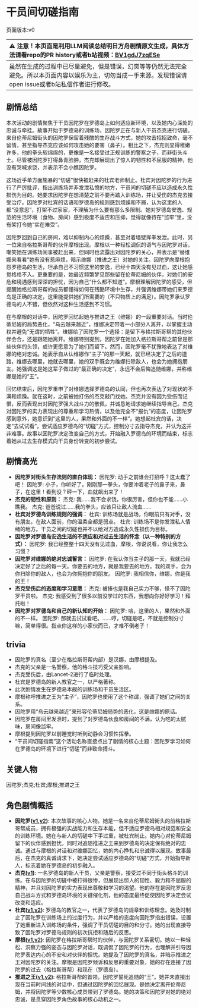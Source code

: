 # 干员间切磋指南
页面版本:v0
 

| :warning: 注意！本页面是利用LLM阅读总结明日方舟剧情原文生成，具体方法请看repo的PR history或者b站视频：[BV1gdJ7zqESe](https://www.bilibili.com/video/BV1gdJ7zqESe/)         |
|:----------------------------|
| 虽然在生成的过程中已尽量避免，但是错误，幻觉等等仍然无法完全避免。所以本页面内容以娱乐为主，切勿当成一手来源。发现错误请open issue或者b站私信作者进行修改。|



## 剧情总结
本次活动的剧情聚焦于干员因陀罗在罗德岛上如何适应新环境，以及她内心深处的忠诚与牵挂。故事开始于罗德岛的训练场，因陀罗正在与新人干员杰克进行切磋。来自伦蒂尼姆街头的因陀罗保留着残酷的生存战斗方式，她的攻击招招致命，毫不留情，甚至指导杰克应该如何攻击她的要害（鼻子）。相比之下，杰克则显得稚嫩许多，他的拳头软绵绵的，更像是一名接受过正规训练的警察之子，而非街头斗士。尽管被因陀罗打得鼻青脸肿，杰克却展现出了惊人的韧性和不屈服的精神，他没有哭喊求饶，并表示不会小瞧因陀罗。

这场近乎单方面施暴的“切磋”很快被赶来的杜宾老师制止。杜宾对因陀罗的行为进行了严厉批评，指出训练场并非发泄私愤的地方，干员间的切磋不应以造成永久性损伤为目的。她要求因陀罗在想清楚之前不要再踏入训练场，并让受伤的杰克去接受治疗。因陀罗对杜宾的话语和罗德岛的规则感到烦躁和不屑，认为这里的人都“没意思”，打架不过家家，不理解为什么要有那么多限制。她对罗德岛安逸、规范的生活环境（食物、房间）感到极度不适应和压抑，觉得就像待在“监牢”里，没有架打令她“实在难受”。

因陀罗回到自己的房间，难以抑制内心的烦躁，甚至对着墙壁挥拳发泄。此时，另一位来自格拉斯哥帮的伙伴摩根出现。摩根以一种轻松调侃的语气与因陀罗对话，嘲笑她在训练场闹事被赶出来，但同时也流露出对因陀罗的关心，并表示是“替维娜来看看”她有没有惹麻烦，暗示维娜（推进之王）对她的关注。因陀罗向摩根抱怨罗德岛的生活，坦承自己不习惯这里的安逸，已经十四天没有见过血，这让她感觉格格不入。更重要的是，她最近频繁梦见那些留在伦蒂尼姆的伙伴，对她们的安危和境遇感到深深的担忧，因为自己“什么都不知道”。摩根理解因陀罗的感受，但提醒她格拉斯哥帮的成员都懂得如何在残酷环境中生存，并强调维娜带她们来罗德岛是正确的决定，这里能提供她们所需要的（不只物质上的满足）。因陀罗承认罗德岛的人不错，但依然对这种生活感到不习惯。

在与摩根的对话中，因陀罗回忆起她与推进之王（维娜）的一段重要对话。当时伦蒂尼姆的局势恶化，“乌云越来越近”，维娜决定带着一小部分人离开，以掌握主动权并避免“无谓的牺牲”。维娜给了因陀罗一个选择：是留下与格拉斯哥帮的其他伙伴会合，还是跟随她离开。维娜特别提到，因陀罗在她加入格拉斯哥帮之前曾是那些伙伴的头领，或许更愿意为了她们而留下。然而，因陀罗毫不犹豫地表达了对维娜的绝对忠诚。她表示自从认维娜作“主子”的那一天起，就已经决定了之后的道路，维娜去哪里，她就去哪里，她的双手既会为维娜扫除敌人，也会为她拥抱朋友。她强调这是她这辈子做过的“最正确的决定”，永远不会后悔追随维娜，并称维娜是她的“王”。

回忆结束后，因陀罗重申了对维娜选择罗德岛的认同，但也再次表达了对现状的不满和烦躁。就在这时，之前被她打伤的杰克敲门找她。杰克并没有因为受伤而记恨，反而表现出对因陀罗强大战斗力的敬佩，并诚恳地请求她继续指导自己。杰克对因陀罗的实力表现出的尊重和学习热情，以及他完全不“报仇”的态度，让因陀罗感到意外，她意识到“这里的人，果然和外面的不一样”。她想起杜宾的话，决定“去试试看”，尝试适应罗德岛的“切磋”方式，控制分寸去指导杰克，并认为这并非难事。故事以因陀罗决定改变自己的方式，开始融入罗德岛的环境而结束，标志着她从过去生存模式向干员身份转变的初步尝试。
## 剧情高光
*   **因陀罗对街头生存法则的直白体现：**
    因陀罗: 动手之前谁会打招呼？这太蠢了吧！
    因陀罗: 小子，你听好了，刚刚那一拳头，你要冲着老子的鼻子来，鼻子，在这里！看到没？砰一下，血就飙出来了！
*   **杰克的韧性和原则：**
    杰克: 我......我不会求饶。你很厉害，但你也不能......小瞧我。
    杰克: 爸爸说过......我的拳头，应该只让敌人流血......
*   **杜宾对罗德岛训练规则的强调：**
    杜宾: 训练场就是战场，你眼前只有对手，没有朋友。在敌人面前，你的温柔全都是弱点。
    杜宾: 训练场不是你发泄私人情绪的地方。干员之间的切磋也并不以给对方造成永久性损伤为目标。
*   **因陀罗对罗德岛安逸生活的不适应和对过去生活的怀念（以一种特别的方式）：**
    因陀罗: 我已经整整十四天没有见过血，摩根，你说说看，你让我怎么习惯？
*   **因陀罗对维娜的绝对忠诚誓言：**
    因陀罗: 在我认你当主子的那一天，我就已经决定好了之后的每一天。你要去的地方，就是我要去的地方。我的双手，会为你扫除你的敌人，也会为你拥抱你的朋友。
    因陀罗: 我相信你，维娜，你是我的王！
*   **杰克受伤后的态度和学习意愿：**
    杰克: 被揍也是我自己实力不够，怪不了因陀罗干员啦。
    杰克: 我感受到了很多以前没学过的东西，我想向你好好学习！拜托啦！
*   **因陀罗对罗德岛和自己的新认知的开始：**
    因陀罗: 哈，这里的人，果然和外面的不一样。
    因陀罗: 那就去试试看吧。......哼，切磋是吧，不就是控制分寸嘛，简单得很。指点你这样的小家伙而已，才难不倒老子！
## trivia
*   因陀罗的真名（至少在格拉斯哥帮内部）是汉娜，由摩根提及。
*   杰克的父亲是一名警察，他的格斗技巧受父亲影响。
*   杰克受伤后，由Lancet-2进行了临时处理。
*   杜宾是罗德岛的新人教官之一，以严格著称。
*   此次剧情发生在罗德岛本舰的训练场和干员生活区。
*   摩根称呼推进之王为“主子”，因陀罗也使用了这个称谓，强调了她们之间的关系。
*   因陀罗用“乌云越来越近”来形容伦蒂尼姆局势的恶化，这是维娜的原话。
*   因陀罗在房间里发泄时，提到了对罗德岛伙食和房间的不满，认为吃的太腻味，房间像监牢。
*   摩根提到因陀罗以前睡觉时听到动静会习惯性挥拳。
*   “干员间切磋指南”这个活动名称直接点出了剧情的核心主题：因陀罗学习如何在罗德岛的环境下进行“切磋”而非致命搏斗。
## 关键人物
因陀罗;杰克;杜宾;摩根;推进之王
## 角色剧情概括
-   **因陀罗([v1](../chars/char_155_tiger.md),[v2](../char_v3/char_155_tiger.md))**: 本次故事的核心人物。她是一名来自伦蒂尼姆街头的前格拉斯哥帮成员，拥有极强的实战能力和生存本能，但不适应罗德岛相对规范和安全的训练环境。她在与新人的切磋中下手过重，被杜宾制止。她内心对伦蒂尼姆留下的伙伴感到担忧，同时对追随推进之王来到罗德岛的决定保有绝对的忠诚。通过与摩根的对话和对维娜回忆，她的内心挣扎和忠诚得以展现。故事最后，在杰克的真诚请求下，她决定尝试适应罗德岛的“切磋”方式，开始指导新人，标志着她在罗德岛的初步融入。
-   **杰克([v1](../chars/char_347_jaksel.md))**: 一名罗德岛的新人干员，父亲是警察，接受过不同于街头格斗的训练。在与因陀罗的切磋中被打得很惨，但展现出惊人的韧性、毅力和不屈服的精神，并且对因陀罗的实力表现出尊敬和学习的渴望。他的存在是因陀罗反思自己战斗方式和罗德岛环境的关键催化剂，他的态度最终促使因陀罗决定尝试改变和适应。
-   **杜宾([v1](../chars/char_130_doberm.md),[v2](../char_v3/char_130_doberm.md))**: 罗德岛的教官之一，代表了罗德岛的规章和训练理念。她及时制止了因陀罗在训练场上的过度行为，并以严格的态度向因陀罗指出错误，设置了她重新进入训练场的条件，强调了干员切磋的目的和分寸。她的出现直接导致了因陀罗对罗德岛规则的初次抗拒和随后的反思。
-   **摩根([v1](../chars/char_154_morgan.md),[v2](../char_v3/char_154_morgan.md))**: 因陀罗在格拉斯哥帮时的伙伴，与因陀罗关系密切。她以一种轻松、洞察力强的姿态与因陀罗对话，既调侃了因陀罗的行为，也理解并引导因陀罗表达内心的不安和对伙伴的担忧。她提及了因陀罗的真名，并暗示推进之王对因陀罗的关注。摩根是因陀罗倾诉和反思的重要对象，她的存在连接了因陀罗的过去（格拉斯哥帮）和现在（罗德岛）。
-   **推进之王([v1](../chars/char_112_siege.md),[v2](../char_v3/char_112_siege.md))**: 格拉斯哥帮的首领，因陀罗誓死追随的“王”。她并未直接出现在当前时间线的对话中，但通过因陀罗的回忆展现。是她决定离开伦蒂尼姆，并将因陀罗等少数核心成员带到了罗德岛。她的决策和因陀罗对她的绝对忠诚，是贯穿因陀罗角色故事的核心动机之一。